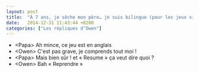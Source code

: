 ```yaml
---
layout: post
title:  "À 7 ans, je sêche mon père… je suis bilingue (pour les jeux vidéos)"
date:   2014-12-31 11:43:44 +0200
categories: ["Les répliques d’Owen"]
---
```


-   \<Papa\> Ah mince, ce jeu est en anglais
-   \<Owen\> C'est pas grave, je comprends tout moi !
-   \<Papa\> Mais bien sûr ! et « Resume » ça veut dire quoi ?
-   \<Owen\> Bah « Reprendre »

<!--more-->
